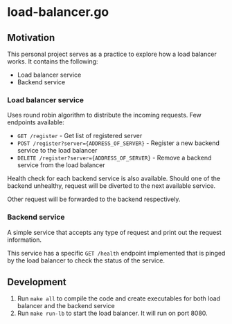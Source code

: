 # load-balancer.go

## Motivation

This personal project serves as a practice to explore how a load balancer works. It contains the following:

- Load balancer service
- Backend service

### Load balancer service

Uses round robin algorithm to distribute the incoming requests. Few endpoints available:

- `GET /register` - Get list of registered server
- `POST /register?server={ADDRESS_OF_SERVER}` - Register a new backend service to the load balancer
- `DELETE /register?server={ADDRESS_OF_SERVER}` - Remove a backend service from the load balancer

Health check for each backend service is also available. Should one of the backend unhealthy, request will be diverted to the next available service.

Other request will be forwarded to the backend respectively.

### Backend service

A simple service that accepts any type of request and print out the request information.

This service has a specific `GET /health` endpoint implemented that is pinged by the load balancer to check the status of the service.

## Development

1. Run `make all` to compile the code and create executables for both load balancer and the backend service
2. Run `make run-lb` to start the load balancer. It will run on port 8080.
